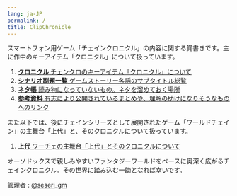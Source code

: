```yaml
---
lang: ja-JP
permalink: /
title: ClipChronicle
---
```


スマートフォン用ゲーム「チェインクロニクル」の内容に関する覚書きです。主に作中のキーアイテム「クロニクル」について扱っています。

1. [**クロニクル**
    チェンクロのキーアイテム「クロニクル」について
   ](./chronicle)
1. [**シナリオ副題一覧**
    ゲームストーリー各話のサブタイトル総覧
   ](./subtitles)
1. [**ネタ帳**
    読み物になっていないもの。ネタを溜めておく場所
   ](./note)
1. [**参考資料**
    有志により公開されているまとめや、理解の助けになりそうなものへのリンク
   ](./links)

また以下では、後にチェインシリーズとして展開されたゲーム「ワールドチェイン」の主舞台「上代」と、そのクロニクルについて扱っています。

1. [**上代**
    ワーチェの主舞台「上代」とそのクロニクルについて
   ](./kamisiro)

オーソドックスで親しみやすいファンタジーワールドをベースに奥深く広がるチェインクロニクル。その世界に踏み込む一助となれば幸いです。

管理者 : [@seseri_gm](https://twitter.com/seseri_gm)
